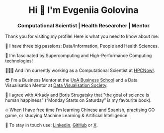 <h1 align="center">Hi 👋 I'm Evgeniia Golovina</h1>
<h3 align="center">Computational Scientist | Health Researcher | Mentor</h3>

Thank you for visiting my profile! Here is what you need to know about me:

🧡  I have three big passions: Data/Information, People and Health Sciences. 

🤩  I'm fascinated by Supercomputing and High-Performance Computing technologies! 

👩🏻‍💻  And I'm currently working as a Computational Scientist at [HPCNow!](https://hpcnow.com/).

😎  I'm a Business Mentor at the [UoA Business School](https://www.auckland.ac.nz/en/business.html) and a Data Visualisation Mentor at [Data Visualisation Society](https://www.datavisualizationsociety.org/).

📖  I agree with Arkady and Boris Strugatsky that "the goal of science is human happiness" (“Monday Starts on Saturday” is my favourite book).

🔥  When I have free time I’m learning Chinese and Spanish, practising GO game, or studying Machine Learning & Artificial Intelligence.

📧  To stay in touch use: [Linkedin](https://www.linkedin.com/in/evgeniiagolovina/), [GitHub](https://github.com/Eugeniia) or [X](https://twitter.com/FoffaJn).


<!--
🌹  My online resume & portfolio is available at [evgeniiagolovina.ac.nz](https://www.evgeniiagolovina.ac.nz/).
-->


<!--
**sproogen/sproogen** is a ✨ _special_ ✨ repository because its `README.md` (this file) appears on your GitHub profile.

<p>&nbsp;<img align="center" src="https://github-readme-stats.vercel.app/api?username=sproogen&show_icons=true&locale=en" alt="sproogen" /></p>

Here are some ideas to get you started:

- 🔭 I’m currently working on ...
- 🌱 I’m currently learning ...
- 👯 I’m looking to collaborate on ...
- 🤔 I’m looking for help with ...
- 💬 Ask me about ...
- 📫 How to reach me: ...
- 😄 Pronouns: ...
- ⚡ Fun fact: ...
-->
